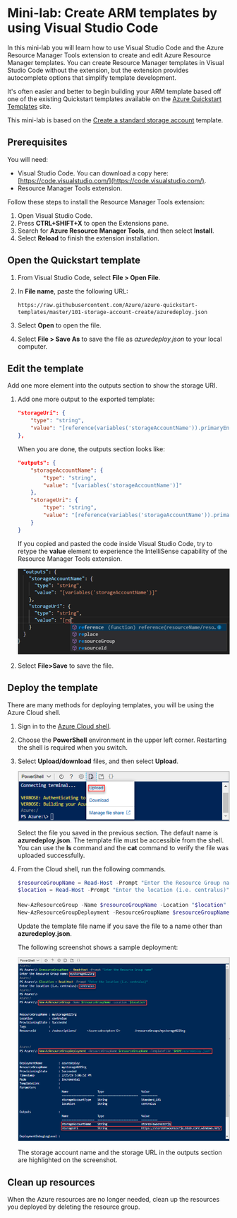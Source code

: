 # Mini-lab: Create ARM templates by using Visual Studio Code

In this mini-lab you will learn how to use Visual Studio Code and the Azure Resource Manager Tools extension to create and edit Azure Resource Manager templates. You can create Resource Manager templates in Visual Studio Code without the extension, but the extension provides autocomplete options that simplify template development.

It's often easier and better to begin building your ARM template based off one of the existing Quickstart templates available on the [Azure Quickstart Templates](https://azure.microsoft.com/resources/templates/) site.

This mini-lab is based on the [Create a standard storage account](https://azure.microsoft.com/resources/templates/101-storage-account-create/) template.

## Prerequisites

You will need:

* Visual Studio Code. You can download a copy here: [https://code.visualstudio.com/](https://code.visualstudio.com/).
* Resource Manager Tools extension.

Follow these steps to install the Resource Manager Tools extension:

1. Open Visual Studio Code.
2. Press **CTRL+SHIFT+X** to open the Extensions pane.
3. Search for **Azure Resource Manager Tools**, and then select **Install**.
4. Select **Reload** to finish the extension installation.

## Open the Quickstart template

1. From Visual Studio Code, select **File > Open File**.

2. In **File name**, paste the following URL:

    ```
    https://raw.githubusercontent.com/Azure/azure-quickstart-templates/master/101-storage-account-create/azuredeploy.json
    ```

3. Select **Open** to open the file.

4. Select **File > Save As** to save the file as *azuredeploy.json* to your local computer.

## Edit the template

Add one more element into the outputs section to show the storage URI.

1. Add one more output to the exported template:

    ```json
    "storageUri": {
        "type": "string",
        "value": "[reference(variables('storageAccountName')).primaryEndpoints.blob]"
    },
    ```

    When you are done, the outputs section looks like:

    ```json
    "outputs": {
        "storageAccountName": {
            "type": "string",
            "value": "[variables('storageAccountName')]"
        },
        "storageUri": {
            "type": "string",
            "value": "[reference(variables('storageAccountName')).primaryEndpoints.blob]"
        }
    }
    ```

    If you copied and pasted the code inside Visual Studio Code, try to retype the **value** element to experience the IntelliSense capability of the Resource Manager Tools extension.

    ![Resource Manager template visual studio code IntelliSense](../../Linked_Image_Files/resource-manager-templates-visual-studio-code-intellisense.png)

2. Select **File>Save** to save the file.


## Deploy the template

There are many methods for deploying templates, you will be using the Azure Cloud shell. 

1. Sign in to the [Azure Cloud shell](https://shell.azure.com/).

2. Choose the **PowerShell** environment in the upper left corner. Restarting the shell is required when you switch. 

3. Select **Upload/download** files, and then select **Upload**.

    ![Image showing the location of the Upload file button in the interface](../../Linked_Image_Files/azure-portal-cloud-shell-upload-file-powershell.png)

    Select the file you saved in the previous section. The default name is **azuredeploy.json**. The template file must be accessible from the shell. You can use the **ls** command and the **cat** command to verify the file was uploaded successfully.
    
4. From the Cloud shell, run the following commands. 

    ```powershell
    $resourceGroupName = Read-Host -Prompt "Enter the Resource Group name"
    $location = Read-Host -Prompt "Enter the location (i.e. centralus)"

    New-AzResourceGroup -Name $resourceGroupName -Location "$location"
    New-AzResourceGroupDeployment -ResourceGroupName $resourceGroupName -TemplateFile "$HOME/azuredeploy.json"
    ```

    Update the template file name if you save the file to a name other than **azuredeploy.json**.

    The following screenshot shows a sample deployment:

    ![Azure portal Cloud shell deploy template with the variables and commands from above highlighted](../../Linked_Image_Files/azure-portal-cloud-shell-deploy-template-powershell.png)

    The storage account name and the storage URL in the outputs section are highlighted on the screenshot. 

## Clean up resources

When the Azure resources are no longer needed, clean up the resources you deployed by deleting the resource group.

